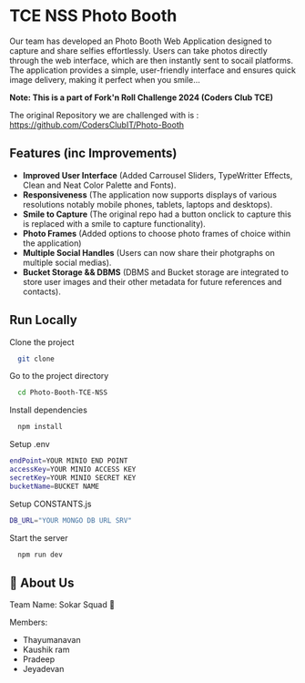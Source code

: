 
# TCE NSS Photo Booth

Our team has developed an Photo Booth Web Application designed to capture and share selfies effortlessly. Users can take photos directly through the web interface, which are then instantly sent to socail platforms. The application provides a simple, user-friendly interface and ensures quick image delivery, making it perfect when you smile...

**Note: This is a part of Fork'n Roll Challenge 2024 (Coders Club TCE)**

The original Repository we are challenged with is : https://github.com/CodersClubIT/Photo-Booth



## Features (inc Improvements)

- **Improved User Interface** (Added Carrousel Sliders, TypeWritter Effects, Clean and Neat Color Palette and Fonts).
- **Responsiveness** (The application now supports displays of various resolutions notably mobile phones, tablets, laptops and desktops).
- **Smile to Capture** (The original repo had a button onclick to capture this is replaced with a smile to capture functionality).
- **Photo Frames** (Added options to choose photo frames of choice within the application)
- **Multiple Social Handles** (Users can now share their photgraphs on multiple social medias).
- **Bucket Storage && DBMS** (DBMS and Bucket storage are integrated to store user images and their other metadata for future references and contacts).

## Run Locally

Clone the project

```bash
  git clone 
```

Go to the project directory

```bash
  cd Photo-Booth-TCE-NSS
```

Install dependencies

```bash
  npm install
```

Setup .env

```bash
endPoint=YOUR MINIO END POINT
accessKey=YOUR MINIO ACCESS KEY
secretKey=YOUR MINIO SECRET KEY
bucketName=BUCKET NAME
```

Setup CONSTANTS.js

```bash
DB_URL="YOUR MONGO DB URL SRV"
```

Start the server

```bash
  npm run dev
```


## 🚀 About Us
Team Name: Sokar Squad 🤡



Members: 
- Thayumanavan
- Kaushik ram
- Pradeep
- Jeyadevan

